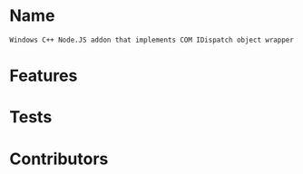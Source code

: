 # Name

	Windows C++ Node.JS addon that implements COM IDispatch object wrapper

# Features



# Tests


# Contributors



